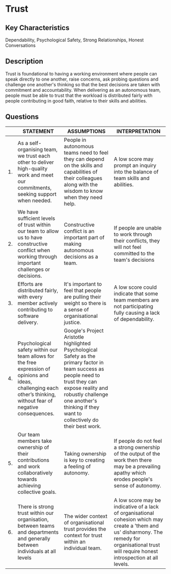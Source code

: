 # Trust


## Key Characteristics
Dependability, Psychological Safety, Strong Relationships, Honest Conversations

## Description
Trust is foundational to having a working environment where people can speak directly to one another, raise concerns, ask probing questions and challenge one another's thinking so that the best decisions are taken with commitment and accountability. When delivering as an autonomous team, people must be able to trust that the workload is distributed fairly with people contributing in good faith, relative to their skills and abilities.

## Questions
| | STATEMENT  	| ASSUMPTIONS 	| INTERPRETATION |
|---	|---	|---	|---	|
| 1. | As a self-organising team, we trust each other to deliver high-quality work and meet our commitments, seeking support when needed.	| People in autonomous teams need to feel they can depend on the skills and capabilities of their colleagues along with the wisdom to know when they need help. | A low score may prompt an inquiry into the balance of team skills and abilities.	|
| 2. | We have sufficient levels of trust within our team to allow us to have constructive conflict when working through important challenges or decisions.	| Constructive conflict is an important part of making autonomous decisions as a team. | If people are unable to work through their conflicts, they will not feel committed to the team's decisions	|
| 3. | Efforts are distributed fairly, with every member actively contributing to software delivery.	| It's important to feel that people are pulling their weight so there is a sense of organisational justice. | A low score could indicate that some team members are not participating fully causing a lack of dependability. |
| 4. | Psychological safety within our team allows for the free expression of opinions and ideas, challenging each other’s thinking, without fear of negative consequences.	|	Google's Project Aristotle highlighted Psychological Safety as the primary factor in team success as people need to trust they can expose reality and robustly challenge one another's thinking if they want to collectively do their best work. | | 
| 5. | Our team members take ownership of their contributions and work collaboratively towards achieving collective goals. | Taking ownership is key to creating a feeling of autonomy. | If people do not feel a strong ownership of the output of the work then there may be a prevailing apathy which erodes people's sense of autonomy. |
| 6. | There is strong trust within our organisation, between teams and departments and generally between individuals at all levels | The wider context of organisational trust provides the context for trust within an individual team. | A low score may be indicative of a lack of organisational cohesion which may create a 'them and us' disharmony. The remedy for organisational trust will require honest introspection at all levels. |





